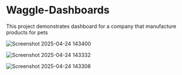 # Waggle-Dashboards
This project demonstrates dashboard for a company that manufacture products for pets

![Screenshot 2025-04-24 143400](https://github.com/user-attachments/assets/80e90a68-30a9-4753-baef-23897ada1608)


![Screenshot 2025-04-24 143332](https://github.com/user-attachments/assets/6c01d3ae-b93d-44e5-b74e-c4392e8cd1e4)



![Screenshot 2025-04-24 143308](https://github.com/user-attachments/assets/73bd2422-092f-4081-b147-0639db663b52)




